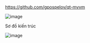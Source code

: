 https://github.com/gpospelov/qt-mvvm

![image](https://github.com/user-attachments/assets/c41ae453-77d5-45b6-baaf-8e45092fcc21)

Sơ đồ kiến trúc

![image](https://github.com/user-attachments/assets/38d9cb32-a5b7-4da3-bc4c-2ea52dabcee7)
